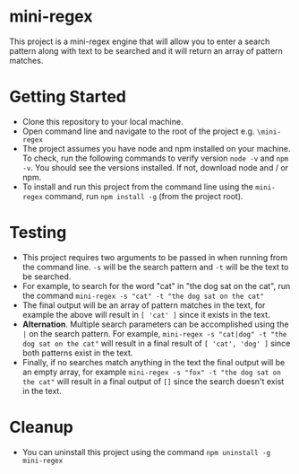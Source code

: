 # mini-regex

This project is a mini-regex engine that will allow you to enter a search pattern along with text to be searched and it will return an array of pattern matches.

# Getting Started

- Clone this repository to your local machine.
- Open command line and navigate to the root of the project e.g. `\mini-regex`
- The project assumes you have node and npm installed on your machine.  To check, run the following commands to verify version `node -v` and `npm -v`.  You should see the versions installed.  If not, download node and / or npm.
- To install and run this project from the command line using the `mini-regex` command, run `npm install -g` (from the project root).

# Testing

- This project requires two arguments to be passed in when running from the command line.  `-s` will be the search pattern and `-t` will be the text to be searched.
- For example, to search for the word "cat" in "the dog sat on the cat", run the command `mini-regex -s "cat" -t "the dog sat on the cat"`
- The final output will be an array of pattern matches in the text, for example the above will result in `[ 'cat' ]` since it exists in the text.
- **Alternation**.  Multiple search parameters can be accomplished using the `|` on the search pattern.  For example, `mini-regex -s "cat|dog" -t "the dog sat on the cat"` will result in a final result of `[ 'cat', 'dog' ]` since both patterns exist in the text.
- Finally, if no searches match anything in the text the final output will be an empty array, for example `mini-regex -s "fox" -t "the dog sat on the cat"` will result in a final output of `[]` since the search doesn't exist in the text.


# Cleanup

- You can uninstall this project using the command `npm uninstall -g mini-regex`
